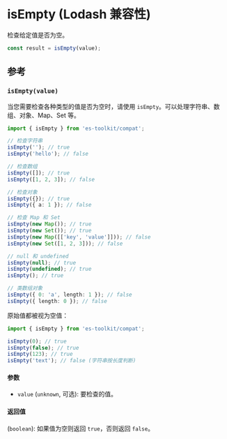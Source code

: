 # isEmpty (Lodash 兼容性)

检查给定值是否为空。

```typescript
const result = isEmpty(value);
```

## 参考

### `isEmpty(value)`

当您需要检查各种类型的值是否为空时，请使用 `isEmpty`。可以处理字符串、数组、对象、Map、Set 等。

```typescript
import { isEmpty } from 'es-toolkit/compat';

// 检查字符串
isEmpty(''); // true
isEmpty('hello'); // false

// 检查数组
isEmpty([]); // true
isEmpty([1, 2, 3]); // false

// 检查对象
isEmpty({}); // true
isEmpty({ a: 1 }); // false

// 检查 Map 和 Set
isEmpty(new Map()); // true
isEmpty(new Set()); // true
isEmpty(new Map([['key', 'value']])); // false
isEmpty(new Set([1, 2, 3])); // false

// null 和 undefined
isEmpty(null); // true
isEmpty(undefined); // true
isEmpty(); // true

// 类数组对象
isEmpty({ 0: 'a', length: 1 }); // false
isEmpty({ length: 0 }); // false
```

原始值都被视为空值：

```typescript
import { isEmpty } from 'es-toolkit/compat';

isEmpty(0); // true
isEmpty(false); // true
isEmpty(123); // true
isEmpty('text'); // false (字符串按长度判断)
```

#### 参数

- `value` (`unknown`, 可选): 要检查的值。

#### 返回值

(`boolean`): 如果值为空则返回 `true`，否则返回 `false`。
